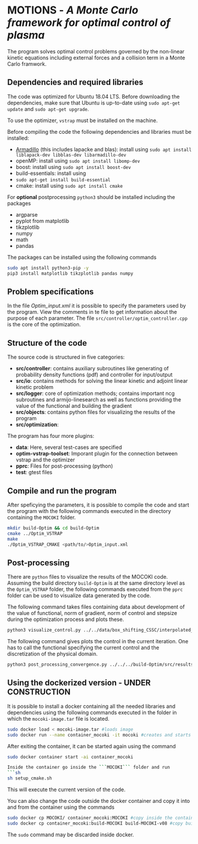 
# MOTIONS  - _A Monte Carlo framework for optimal control of plasma_

The program solves optimal control problems governed by the non-linear kinetic equations including external forces and a collision term in a Monte Carlo framwork.

## Dependencies and required libraries
The code was optimized for Ubuntu 18.04 LTS. Before downloading the dependencies, make sure that Ubuntu is up-to-date  using ```sudo apt-get update``` and ```sudo apt-get upgrade```.

To use the optimizer, ```vstrap``` must be installed on the machine.

Before compiling the code the following dependencies and libraries must be installed:
+ [Armadillo](http://arma.sourceforge.net/docs.html) (this includes lapacke and blas): install using
```sudo apt install liblapack-dev libblas-dev libarmadillo-dev```
+ openMP: install using
```sudo apt install libomp-dev```
+ boost: install using
```sudo apt install boost-dev```
+ build-essentials: install using
+ ```sudo apt-get install build-essential```
+ cmake: install using
```sudo apt install cmake```

For **optional** postprocessing ```python3``` should be installed including the packages
+ argparse
+ pyplot from matplotlib
+ tikzplotlib
+ numpy
+ math
+ pandas

The packages can be installed using the following commands
```sh
sudo apt install python3-pip -y
pip3 install matplotlib tikzplotlib pandas numpy
```


## Problem specifications

In the file _Optim_input.xml_ it is possible to specify the parameters used by the program.
View the comments in te file to get information about the purpose of each parameter.
The file ```src/controller/optim_controller.cpp``` is the core of the optimization.

## Structure of the code
The source code is structured in five categories:
+ **src/controller**: 	contains auxiliary subroutines like generating of probability density functions (pdf) and controller for input/output
+ **src/io**: 		contains methods for solving the linear kinetic and adjoint linear kinetic problem
+ **src/logger**: 	core of optimization methods; contains important ncg subroutines and armijo-linesearch as well as functions providing the value of the functional and building the gradient
+ **src/objects**: 	contains python files for visualizing the results of the program
+ **src/optimization**:

The program has four more plugins:
+ **data**: Here, several test-cases are specified
+ **optim-vstrap-toolset**: Imporant plugin for the connection between vstrap and the optimizer
+ **pprc**: Files for post-processing (python)
+ **test**: gtest files

## Compile and run the program
After speficying the parameters, it is possible to compile the code and start the program with the following commands executed in the directory containing the ```MOCOKI``` folder.
```sh
mkdir build-Optim && cd build-Optim
cmake ../Optim_VSTRAP
make
./Optim_VSTRAP_CMAKE <path/to/>Optim_input.xml
```
## Post-processing
There are ```python``` files to visualize the results of the MOCOKI code.
Assuming the build directory ```build-Optim``` is at the same directory level as the ```Optim_VSTRAP``` folder, the following commands executed from the ```pprc``` folder can be used to visualize data generated by the code.

The following command takes files containing data about development of the value of functional, norm of gradient, norm of control and stepsize during the optimization process and plots these.
```sh
python3 visualize_control.py ../../data/box_shifting_CSSC/interpolated_control_field.xml ../../data/global/box_coarse_512.xml
```

The following command gives plots the control in the current iteration. One has to call the functional specifying the current control and the discretization of the physical domain.
```sh
python3 post_processing_convergence.py ../../../build-Optim/src/results/
```

## Using the dockerized version - UNDER CONSTRUCTION
It is possible to install a docker containing all the needed libraries and dependencies using the following commands executed in the folder in which the ```mocoki-image.tar``` file is located.
```sh
sudo docker load < mocoki-image.tar #loads image
sudo docker run --name container_mocoki -it mocoki #creates and starts container named 'container_mocoki' using the mocoki:latest image
```
After exiting the container, it can be started again using the command
```sh
sudo docker container start -ai container_mocoki

Inside the container go inside the ```MOCOKI``` folder and run
```sh
sh setup_cmake.sh
```

This will execute the current version of the code.

You can also change the code outside the docker container and copy it into and from the container using the commands
```sh
sudo docker cp MOCOKI/ container_mocoki:MOCOKI #copy inside the container
sudo docker cp container_mocoki:build-MOCOKI build-MOCOKI-v08 #copy build folder from container to local machine
```
The ```sudo``` command may be discarded inside docker.
